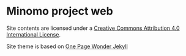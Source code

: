 # Minomo project web

Site contents are licensed under a [Creative Commons Attribution 4.0 International License](http://creativecommons.org/licenses/by/4.0/).

Site theme is based on [One Page Wonder Jekyll](https://github.com/mushishi78/one-page-wonder-jekyll) 
